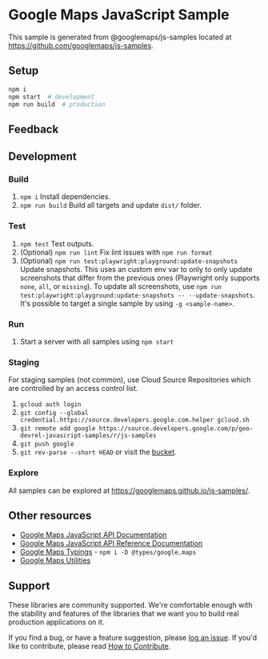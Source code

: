 # Google Maps JavaScript Sample

This sample is generated from @googlemaps/js-samples located at
https://github.com/googlemaps/js-samples.

## Setup

```sh
npm i
npm start  # development
npm run build  # production
```

## Feedback

## Development

### Build

1. `npm i` Install dependencies.
1. `npm run build` Build all targets and update `dist/` folder.

### Test

1. `npm test` Test outputs.
1. (Optional) `npm run lint` Fix lint issues with `npm run format`
1. (Optional) `npm run test:playwright:playground:update-snapshots` Update snapshots. This uses an custom env var to only to only update screenshots that differ from the previous ones (Playwright only supports `none`, `all`, or `missing`). To update all screenshots, use `npm run test:playwright:playground:update-snapshots -- --update-snapshots`. It's possible to target a single sample by using `-g <sample-name>`.

### Run

1. Start a server with all samples using `npm start`

### Staging

For staging samples (not common), use Cloud Source Repositories which are controlled by an access control list.

1. `gcloud auth login`
2. `git config --global credential.https://source.developers.google.com.helper gcloud.sh`
3. `git remote add google https://source.developers.google.com/p/geo-devrel-javascript-samples/r/js-samples`
4. `git push google`
5. `git rev-parse --short HEAD` or visit the [bucket](https://console.cloud.google.com/storage/browser/geo-devrel-javascript-samples-staging).

### Explore

All samples can be explored at https://googlemaps.github.io/js-samples/.

## Other resources

- [Google Maps JavaScript API Documentation](https://developers.google.com/maps/documentation/javascript/tutorial)
- [Google Maps JavaScript API Reference Documentation](https://developers.google.com/maps/documentation/javascript/reference/)
- [Google Maps Typings](https://github.com/DefinitelyTyped/DefinitelyTyped/tree/master/types/google.maps) - `npm i -D @types/google.maps`
- [Google Maps Utilities](https://github.com/googlemaps/v3-utility-library)

## Support

These libraries are community supported. We're comfortable enough with the stability and features of
the libraries that we want you to build real production applications on it.

If you find a bug, or have a feature suggestion, please [log an issue](issues). If you'd like to contribute, please read [How to Contribute](CONTRIB.md).
